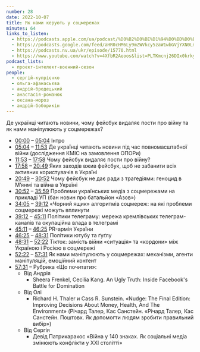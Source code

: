 ```yaml
---
number: 28
date: 2022-10-07
title: Як нами керують у соцмережах
minutes: 64
links_to_listen:
  - https://podcasts.apple.com/ua/podcast/%D0%B2%D0%BE%D1%94%D0%BD%D0%BD%D0%B8%D0%B9-%D1%81%D0%B5%D0%B7%D0%BE%D0%BD-%D0%B5%D0%BF%D1%96%D0%B7%D0%BE%D0%B4-9-%D1%8F%D0%BA-%D0%BD%D0%B0%D0%BC%D0%B8-%D0%BA%D0%B5%D1%80%D1%83%D1%8E%D1%82%D1%8C-%D1%83-%D1%81%D0%BE%D1%86%D0%BC%D0%B5%D1%80%D0%B5%D0%B6%D0%B0%D1%85/id1534413713?i=1000581913917
  - https://podcasts.google.com/feed/aHR0cHM6Ly9mZWVkcy5zaW1wbGVjYXN0LmNvbS9pQ1h0ZWlTZQ/episode/MjhiY2ViMzktOGJlZi00YzQ3LTgxY2QtZWU0Yjk4YTVjMDFj?sa=X&ved=0CA0QkfYCahcKEwjI-_2Y25L7AhUAAAAAHQAAAAAQAQ
  - https://podcasts.nv.ua/ukr/episode/15770.html
  - https://www.youtube.com/watch?v=4XfbR2Aeoos&list=PLTKmcnj26DIx0krky2zvASEkdOyH72ZFn&index=10
podcast_lists:
  - проєкт-інтелект-воєнний-сезон
people:
  - сергій-купрієнко
  - ольга-афанасьєва
  - андрій-бродецький
  - анастасія-романюк
  - оксана-мороз
  - андрій-боборикін
---
```


Де українці читають новини, чому фейсбук видаляє пости про війну та як нами
маніпулюють у соцмережах?

- [00:00][1] – [05:04][2] Інтро
- [05:04][3] – [11:53][4] Де українці читають новини під час повномасштабної війни (дослідження КМІС на замовлення ОПОРи)
- [11:53][5] – [17:58][6] Чому фейсбук видаляє пости про війну?
- [17:58][7] – [20:49][8] Яких заходів вжив фейсбук, щоб не забанити всіх активних користувачів в Україні
- [20:49][9] – [30:52][10] Чому фейсбук не дає ради з трагедіями: геноцид в М’янмі та війна в Україні
- [30:52][11] – [35:59][12] Проблеми українських медіа з соцмережами на прикладі УП (бан новин про батальйон «Азов»)
- [34:05][13] – [39:12][14] «Чорний ящик» алгоритмів соцмереж: на які проблеми соцмережі можуть вплинути
- [39:12][15] – [45:11][16] Політики телеграму: мережа кремлівських телеграм-каналів та окупаційна влада в телеграмі
- [45:11][17] – [46:25][18] PR-армія України
- [46:25][19] – [48:31][20] Політики ютубу та ґуґлу
- [48:31][21] – [52:22][22] Тікток: замість війни «ситуація» та «кордони» між Україною і Росією в соцмережі
- [52:22][23] – [57:31][24] Як нами маніпулюють у соцмережах: механізми, агенти маніпуляцій, емоційний контент
- [57:31][25] – Рубрика «Що почитати»:
  - Від Андрія
    - Sheera Frenkel, Cecilia Kang. An Ugly Truth: Inside Facebook's Battle for Domination
  - Від Олі
    - Richard H. Thaler и Cass R. Sunstein. «Nudge: The Final Edition: Improving Decisions About Money, Health, And The Environment» (Річард Талер, Кас Санстейн. «Річард Талер, Кас Санстейн. Поштовх. Як допомогти людям зробити правильний вибір»)
  - Від Сергія
    - Девід Патрикаракос «Війна у 140 знаках. Як соціальні медіа змінюють конфлікти у XXI столітті»

[1]: https://www.youtube.com/watch?v=4XfbR2Aeoos&list=PLTKmcnj26DIx0krky2zvASEkdOyH72ZFn&index=10&t=0s
[2]: https://www.youtube.com/watch?v=4XfbR2Aeoos&list=PLTKmcnj26DIx0krky2zvASEkdOyH72ZFn&index=10&t=304s
[3]: https://www.youtube.com/watch?v=4XfbR2Aeoos&list=PLTKmcnj26DIx0krky2zvASEkdOyH72ZFn&index=10&t=304s
[4]: https://www.youtube.com/watch?v=4XfbR2Aeoos&list=PLTKmcnj26DIx0krky2zvASEkdOyH72ZFn&index=10&t=713s
[5]: https://www.youtube.com/watch?v=4XfbR2Aeoos&list=PLTKmcnj26DIx0krky2zvASEkdOyH72ZFn&index=10&t=713s
[6]: https://www.youtube.com/watch?v=4XfbR2Aeoos&list=PLTKmcnj26DIx0krky2zvASEkdOyH72ZFn&index=10&t=1078s
[7]: https://www.youtube.com/watch?v=4XfbR2Aeoos&list=PLTKmcnj26DIx0krky2zvASEkdOyH72ZFn&index=10&t=1078s
[8]: https://www.youtube.com/watch?v=4XfbR2Aeoos&list=PLTKmcnj26DIx0krky2zvASEkdOyH72ZFn&index=10&t=1249s
[9]: https://www.youtube.com/watch?v=4XfbR2Aeoos&list=PLTKmcnj26DIx0krky2zvASEkdOyH72ZFn&index=10&t=1249s
[10]: https://www.youtube.com/watch?v=4XfbR2Aeoos&list=PLTKmcnj26DIx0krky2zvASEkdOyH72ZFn&index=10&t=1852s
[11]: https://www.youtube.com/watch?v=4XfbR2Aeoos&list=PLTKmcnj26DIx0krky2zvASEkdOyH72ZFn&index=10&t=1852s
[12]: https://www.youtube.com/watch?v=4XfbR2Aeoos&list=PLTKmcnj26DIx0krky2zvASEkdOyH72ZFn&index=10&t=2159s
[13]: https://www.youtube.com/watch?v=4XfbR2Aeoos&list=PLTKmcnj26DIx0krky2zvASEkdOyH72ZFn&index=10&t=2045s
[14]: https://www.youtube.com/watch?v=4XfbR2Aeoos&list=PLTKmcnj26DIx0krky2zvASEkdOyH72ZFn&index=10&t=2352s
[15]: https://www.youtube.com/watch?v=4XfbR2Aeoos&list=PLTKmcnj26DIx0krky2zvASEkdOyH72ZFn&index=10&t=2352s
[16]: https://www.youtube.com/watch?v=4XfbR2Aeoos&list=PLTKmcnj26DIx0krky2zvASEkdOyH72ZFn&index=10&t=2711s
[17]: https://www.youtube.com/watch?v=4XfbR2Aeoos&list=PLTKmcnj26DIx0krky2zvASEkdOyH72ZFn&index=10&t=2711s
[18]: https://www.youtube.com/watch?v=4XfbR2Aeoos&list=PLTKmcnj26DIx0krky2zvASEkdOyH72ZFn&index=10&t=2785s
[19]: https://www.youtube.com/watch?v=4XfbR2Aeoos&list=PLTKmcnj26DIx0krky2zvASEkdOyH72ZFn&index=10&t=2785s
[20]: https://www.youtube.com/watch?v=4XfbR2Aeoos&list=PLTKmcnj26DIx0krky2zvASEkdOyH72ZFn&index=10&t=2911s
[21]: https://www.youtube.com/watch?v=4XfbR2Aeoos&list=PLTKmcnj26DIx0krky2zvASEkdOyH72ZFn&index=10&t=2911s
[22]: https://www.youtube.com/watch?v=4XfbR2Aeoos&list=PLTKmcnj26DIx0krky2zvASEkdOyH72ZFn&index=10&t=3142s
[23]: https://www.youtube.com/watch?v=4XfbR2Aeoos&list=PLTKmcnj26DIx0krky2zvASEkdOyH72ZFn&index=10&t=3142s
[24]: https://www.youtube.com/watch?v=4XfbR2Aeoos&list=PLTKmcnj26DIx0krky2zvASEkdOyH72ZFn&index=10&t=3451s
[25]: https://www.youtube.com/watch?v=4XfbR2Aeoos&list=PLTKmcnj26DIx0krky2zvASEkdOyH72ZFn&index=10&t=3451s
